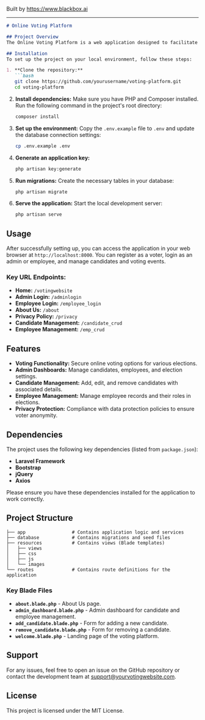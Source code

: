 
Built by https://www.blackbox.ai

---

```markdown
# Online Voting Platform

## Project Overview
The Online Voting Platform is a web application designed to facilitate secure and accessible voting for democratic elections. This platform provides tools for administrators to manage candidates and employees, along with a user-friendly interface for voters to cast their votes online. It prioritizes user privacy and data security while ensuring the integrity of the electoral process.

## Installation
To set up the project on your local environment, follow these steps:

1. **Clone the repository:**
   ```bash
   git clone https://github.com/yourusername/voting-platform.git
   cd voting-platform
   ```

2. **Install dependencies:**
   Make sure you have PHP and Composer installed. Run the following command in the project's root directory:
   ```bash
   composer install
   ```

3. **Set up the environment:**
   Copy the `.env.example` file to `.env` and update the database connection settings:
   ```bash
   cp .env.example .env
   ```

4. **Generate an application key:**
   ```bash
   php artisan key:generate
   ```

5. **Run migrations:**
   Create the necessary tables in your database:
   ```bash
   php artisan migrate
   ```

6. **Serve the application:**
   Start the local development server:
   ```bash
   php artisan serve
   ```

## Usage
After successfully setting up, you can access the application in your web browser at `http://localhost:8000`. You can register as a voter, login as an admin or employee, and manage candidates and voting events.

### Key URL Endpoints:
- **Home:** `/votingwebsite`
- **Admin Login:** `/adminlogin`
- **Employee Login:** `/employee_login`
- **About Us:** `/about`
- **Privacy Policy:** `/privacy`
- **Candidate Management:** `/candidate_crud`
- **Employee Management:** `/emp_crud`

## Features
- **Voting Functionality:** Secure online voting options for various elections.
- **Admin Dashboards:** Manage candidates, employees, and election settings.
- **Candidate Management:** Add, edit, and remove candidates with associated details.
- **Employee Management:** Manage employee records and their roles in elections.
- **Privacy Protection:** Compliance with data protection policies to ensure voter anonymity.

## Dependencies
The project uses the following key dependencies (listed from `package.json`):
- **Laravel Framework**
- **Bootstrap**
- **jQuery**
- **Axios**

Please ensure you have these dependencies installed for the application to work correctly.

## Project Structure
```plaintext
├── app                 # Contains application logic and services
├── database            # Contains migrations and seed files
├── resources           # Contains views (Blade templates)
│   ├── views
│   ├── css
│   ├── js
│   └── images
└── routes              # Contains route definitions for the application
```

### Key Blade Files
- **`about.blade.php`** - About Us page.
- **`admin_dashboard.blade.php`** - Admin dashboard for candidate and employee management.
- **`add_candidate.blade.php`** - Form for adding a new candidate.
- **`remove_candidate.blade.php`** - Form for removing a candidate.
- **`welcome.blade.php`** - Landing page of the voting platform.

## Support
For any issues, feel free to open an issue on the GitHub repository or contact the development team at support@yourvotingwebsite.com.

## License
This project is licensed under the MIT License.
```
